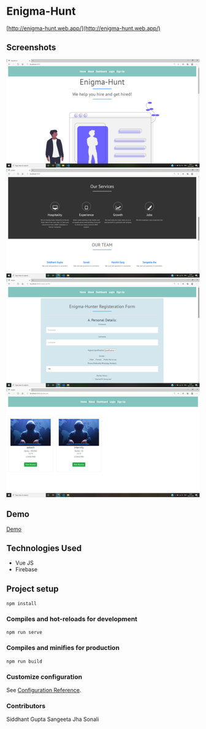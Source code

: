 # Enigma-Hunt
[http://enigma-hunt.web.app/](http://enigma-hunt.web.app/)

## Screenshots
![Screenshot](ss1.png)
![Screenshot](ss2.png)
![Screenshot](ss(registration).png)
![Screenshot](ss(dashboard).png)

## Demo
[Demo](https://drive.google.com/file/d/1kyViyt8lrga67ARQSWJwd2pV8VoT27o2/view?usp=sharing)

## Technologies Used
- Vue JS
- Firebase


## Project setup
```
npm install
```

### Compiles and hot-reloads for development
```
npm run serve
```

### Compiles and minifies for production
```
npm run build
```

### Customize configuration
See [Configuration Reference](https://cli.vuejs.org/config/).



### Contributors
Siddhant Gupta 
Sangeeta Jha 
Sonali 
